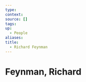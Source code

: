 ```yaml
---
type:
context:
source: []
tags:
up: 
  - People
aliases:
title:
  - Richard Feynman
---
```


# Feynman, Richard
